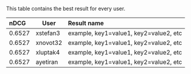 This table contains the best result for every user.

| nDCG | User | Result name |
|:-----|------|:------------|
| 0.6527 | xstefan3 | example, key1=value1, key2=value2, etc |
| 0.6527 | xnovot32 | example, key1=value1, key2=value2, etc |
| 0.6527 | xluptak4 | example, key1=value1, key2=value2, etc |
| 0.6527 | ayetiran | example, key1=value1, key2=value2, etc |
